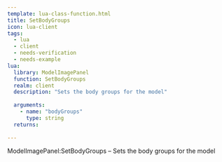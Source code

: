 ```yaml
---
template: lua-class-function.html
title: SetBodyGroups
icon: lua-client
tags:
  - lua
  - client
  - needs-verification
  - needs-example
lua:
  library: ModelImagePanel
  function: SetBodyGroups
  realm: client
  description: "Sets the body groups for the model"
  
  arguments:
    - name: "bodyGroups"
      type: string
  returns:
    
---
```


<div class="lua__search__keywords">
ModelImagePanel:SetBodyGroups &#x2013; Sets the body groups for the model
</div>

